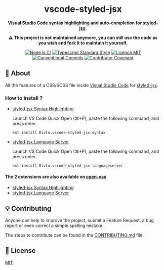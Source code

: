 <h1 align="center">vscode-styled-jsx</h1>

<p align="center">
  <strong><a href="https://code.visualstudio.com/">Visual Studio Code</a> syntax highlighting and auto-completion for <a href="https://www.npmjs.com/package/styled-jsx">styled-jsx</a>.</strong>
</p>

<p align="center">
  <strong>⚠️ This project is not maintained anymore, you can still use the code as you wish and fork it to maintain it yourself.</strong>
</p>

<p align="center">
  <a href="https://github.com/Divlo/vscode-styled-jsx/actions?query=workflow%3A%22Node.js+CI%22"><img src="https://github.com/Divlo/vscode-styled-jsx/workflows/Node.js%20CI/badge.svg" alt="Node.js CI" /></a>
  <a href="https://www.npmjs.com/package/ts-standard"><img alt="Typescript Standard Style" src="https://camo.githubusercontent.com/f87caadb70f384c0361ec72ccf07714ef69a5c0a/68747470733a2f2f62616467656e2e6e65742f62616467652f636f64652532307374796c652f74732d7374616e646172642f626c75653f69636f6e3d74797065736372697074"/></a>
  <a href="./LICENSE"><img src="https://img.shields.io/badge/licence-MIT-blue.svg" alt="Licence MIT"/></a>
  <a href="https://conventionalcommits.org"><img src="https://img.shields.io/badge/Conventional%20Commits-1.0.0-yellow.svg" alt="Conventional Commits" /></a>
  <a href="./CODE_OF_CONDUCT.md"><img src="https://img.shields.io/badge/Contributor%20Covenant-v2.0%20adopted-ff69b4.svg" alt="Contributor Covenant" /></a>
</p>

## 📜 About

All the features of a CSS/SCSS file inside [Visual Studio Code](https://code.visualstudio.com/) for [styled-jsx](https://www.npmjs.com/package/styled-jsx).

### How to install ?

- [styled-jsx Syntax Highlighting](https://marketplace.visualstudio.com/items?itemName=Divlo.vscode-styled-jsx-syntax)

  Launch VS Code Quick Open (⌘+P), paste the following command, and press enter.

  ```text
  ext install Divlo.vscode-styled-jsx-syntax
  ```

- [styled-jsx Language Server](https://marketplace.visualstudio.com/items?itemName=Divlo.vscode-styled-jsx-languageserver)

  Launch VS Code Quick Open (⌘+P), paste the following command, and press enter.

  ```text
  ext install Divlo.vscode-styled-jsx-languageserver
  ```

#### The 2 extensions are also available on [open-vsx](https://open-vsx.org/)

- [styled-jsx Syntax Highlighting](https://open-vsx.org/extension/Divlo/vscode-styled-jsx-syntax)
- [styled-jsx Language Server](https://open-vsx.org/extension/Divlo/vscode-styled-jsx-languageserver)

## 💡 Contributing

Anyone can help to improve the project, submit a Feature Request, a bug report or even correct a simple spelling mistake.

The steps to contribute can be found in the [CONTRIBUTING.md](./CONTRIBUTING.md) file.

## 📄 License

[MIT](./LICENSE)
